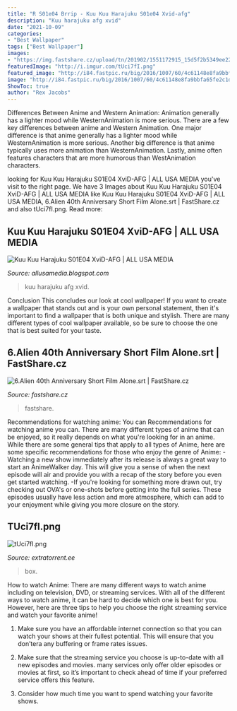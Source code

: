 ```yaml
---
title: "R S01e04 Brrip - Kuu Kuu Harajuku S01e04 Xvid-afg"
description: "Kuu harajuku afg xvid"
date: "2021-10-09"
categories:
- "Best Wallpaper"
tags: ["Best Wallpaper"]
images:
- "https://img.fastshare.cz/upload/tn/201902/1551172915_15d5f2b5349ee221416d7e61340d2682_3.jpg"
featuredImage: "http://i.imgur.com/tUci7fI.png"
featured_image: "http://i84.fastpic.ru/big/2016/1007/60/4c61148e8fa9bbfa65fe2c1d78257360.jpg"
image: "http://i84.fastpic.ru/big/2016/1007/60/4c61148e8fa9bbfa65fe2c1d78257360.jpg"
ShowToc: true
author: "Rex Jacobs"
---
```



Differences Between Anime and Western Animation: Animation generally has a lighter mood while WesternAnimation is more serious.
There are a few key differences between anime and Western Animation. One major difference is that anime generally has a lighter mood while WesternAnimation is more serious. Another big difference is that anime typically uses more animation than WesternAnimation. Lastly, anime often features characters that are more humorous than WestAnimation characters.

	

		
looking for Kuu Kuu Harajuku S01E04 XviD-AFG | ALL USA MEDIA you've visit to the right page. We have 3 Images about Kuu Kuu Harajuku S01E04 XviD-AFG | ALL USA MEDIA like Kuu Kuu Harajuku S01E04 XviD-AFG | ALL USA MEDIA, 6.Alien 40th Anniversary Short Film Alone.srt | FastShare.cz and also tUci7fI.png. Read more:
		
    
## Kuu Kuu Harajuku S01E04 XviD-AFG | ALL USA MEDIA

<img loading=lazy src="http://i84.fastpic.ru/big/2016/1007/60/4c61148e8fa9bbfa65fe2c1d78257360.jpg" onerror="this.onerror=null;this.src='https://tse2.mm.bing.net/th?id=OIP.too9249x7S1588cKf_te2QHaKy&amp;pid=15.1';" alt="Kuu Kuu Harajuku S01E04 XviD-AFG | ALL USA MEDIA">

_Source: allusamedia.blogspot.com_

>kuu harajuku afg xvid. 

	

Conclusion
This concludes our look at cool wallpaper! If you want to create a wallpaper that stands out and is your own personal statement, then it's important to find a wallpaper that is both unique and stylish. There are many different types of cool wallpaper available, so be sure to choose the one that is best suited for your taste.

    
## 6.Alien 40th Anniversary Short Film Alone.srt | FastShare.cz

<img loading=lazy src="https://img.fastshare.cz/upload/tn/201902/1551172915_15d5f2b5349ee221416d7e61340d2682_3.jpg" onerror="this.onerror=null;this.src='https://tse2.mm.bing.net/th?id=OIP.amJLjALWVjyWCpr2lx5CQgHaEc&amp;pid=15.1';" alt="6.Alien 40th Anniversary Short Film Alone.srt | FastShare.cz">

_Source: fastshare.cz_

>fastshare. 

	

Recommendations for watching anime: You can
Recommendations for watching anime you can. There are many different types of anime that can be enjoyed, so it really depends on what you're looking for in an anime. While there are some general tips that apply to all types of Anime, here are some specific recommendations for those who enjoy the genre of Anime: 
-Watching a new show immediately after its release is always a great way to start an AnimeWalker day. This will give you a sense of when the next episode will air and provide you with a recap of the story before you even get started watching. 
-If you're looking for something more drawn out, try checking out OVA's or one-shots before getting into the full series. These episodes usually have less action and more atmosphere, which can add to your enjoyment while giving you more closure on the story.

    
## TUci7fI.png

<img loading=lazy src="http://i.imgur.com/tUci7fI.png" onerror="this.onerror=null;this.src='https://tse1.mm.bing.net/th?id=OIP.pEv5MfmZHsu7sVRQzr_7wwHaFj&amp;pid=15.1';" alt="tUci7fI.png">

_Source: extratorrent.ee_

>box. 

	

How to watch Anime: There are many different ways to watch anime including on television, DVD, or streaming services.
With all of the different ways to watch anime, it can be hard to decide which one is best for you. However, here are three tips to help you choose the right streaming service and watch your favorite anime!
1. Make sure you have an affordable internet connection so that you can watch your shows at their fullest potential. This will ensure that you don’tera any buffering or frame rates issues.

2. Make sure that the streaming service you choose is up-to-date with all new episodes and movies. many services only offer older episodes or movies at first, so it’s important to check ahead of time if your preferred service offers this feature.

3. Consider how much time you want to spend watching your favorite shows.

